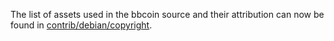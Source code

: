 The list of assets used in the bbcoin source and their attribution can now be found in [contrib/debian/copyright](../contrib/debian/copyright).
